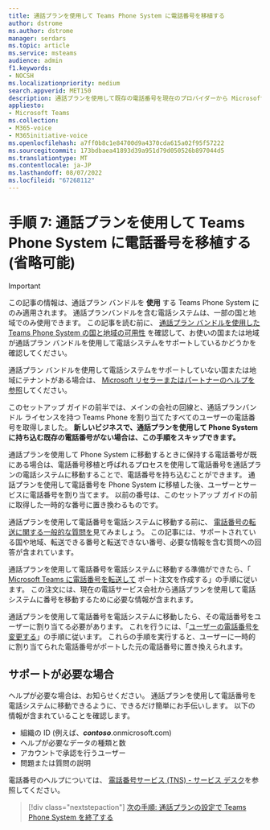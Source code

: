 ```yaml
---
title: 通話プランを使用して Teams Phone System に電話番号を移植する
author: dstrome
ms.author: dstrome
manager: serdars
ms.topic: article
ms.service: msteams
audience: admin
f1.keywords:
- NOCSH
ms.localizationpriority: medium
search.appverid: MET150
description: 通話プランを使用して既存の電話番号を現在のプロバイダーから Microsoft Teams 電話 システムに移動する方法について説明します。
appliesto:
- Microsoft Teams
ms.collection:
- M365-voice
- M365initiative-voice
ms.openlocfilehash: a7ff0b8c1e84700d9a4370cda615a02f95f57222
ms.sourcegitcommit: 173bdbaea41893d39a951d79d050526b897044d5
ms.translationtype: MT
ms.contentlocale: ja-JP
ms.lasthandoff: 08/07/2022
ms.locfileid: "67268112"
---
```

# <a name="step-7-port-phone-numbers-to-teams-phone-system-with-calling-plan-optional"></a>手順 7: 通話プランを使用して Teams Phone System に電話番号を移植する (省略可能)

> [!IMPORTANT]
> この記事の情報は、通話プラン バンドルを **使用** する Teams Phone System にのみ適用されます。 通話プランバンドルを含む電話システムは、一部の国と地域でのみ使用できます。 この記事を読む前に、 [通話プラン バンドルを使用した Teams Phone System の国と地域の可用性](../country-and-region-availability-for-audio-conferencing-and-calling-plans/country-and-region-availability-for-audio-conferencing-and-calling-plans.md) を確認して、お使いの国または地域が通話プラン バンドルを使用して電話システムをサポートしているかどうかを確認してください。
>
> 通話プラン バンドルを使用して電話システムをサポートしていない国または地域にテナントがある場合は、 [Microsoft リセラーまたはパートナーのヘルプを参照](reseller-partner-support.md)してください。

このセットアップ ガイドの前半では、メインの会社の回線と、通話プランバンドル ライセンスを持つ Teams Phone を割り当てたすべてのユーザーの電話番号を取得しました。 **新しいビジネスで、通話プランを使用して Phone System に持ち込む既存の電話番号がない場合は、この手順をスキップできます。**

通話プランを使用して Phone System に移動するときに保持する電話番号が既にある場合は、電話番号移植と呼ばれるプロセスを使用して電話番号を通話プランの電話システムに移動することで、電話番号を持ち込むことができます。 通話プランを使用して電話番号を Phone System に移植した後、ユーザーとサービスに電話番号を割り当てます。 以前の番号は、このセットアップ ガイドの前に取得した一時的な番号に置き換わるものです。

通話プランを使用して電話番号を電話システムに移動する前に、 [電話番号の転送に関する一般的な質問を](../phone-number-calling-plans/port-order-overview.md)見てみましょう。 この記事には、サポートされている国や地域、転送できる番号と転送できない番号、必要な情報を含む質問への回答が含まれています。

通話プランを使用して電話番号を電話システムに移動する準備ができたら、「 [Microsoft Teams に電話番号を転送して](../phone-number-calling-plans/transfer-phone-numbers-to-teams.md) ポート注文を作成する」の手順に従います。 この注文には、現在の電話サービス会社から通話プランを使用して電話システムに番号を移動するために必要な情報が含まれます。

通話プランを使用して電話番号を電話システムに移動したら、その電話番号をユーザーに割り当てる必要があります。 これを行うには、「[ユーザーの電話番号を変更する](../assign-change-or-remove-a-phone-number-for-a-user.md#change-a-phone-number-for-a-user)」の手順に従います。 これらの手順を実行すると、ユーザーに一時的に割り当てられた電話番号がポートした元の電話番号に置き換えられます。

## <a name="need-help"></a>サポートが必要な場合

ヘルプが必要な場合は、お知らせください。 通話プランを使用して電話番号を電話システムに移動できるように、できるだけ簡単にお手伝いします。 以下の情報が含まれていることを確認します。

- 組織の ID (例えば、***contoso***.onmicrosoft.com)
- ヘルプが必要なデータの種類と数
- アカウントで承認を行うユーザー
- 問題または質問の説明

電話番号のヘルプについては、 [電話番号サービス (TNS) - サービス デスク](../manage-phone-numbers-for-your-organization/contact-tns-service-desk.md)を参照してください。

> [!div class="nextstepaction"]
> [次の手順: 通話プランの設定で Teams Phone System を終了する](set-up-finish.md)
